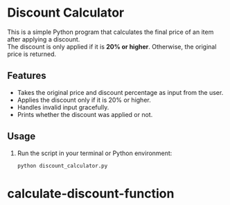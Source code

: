 # Discount Calculator

This is a simple Python program that calculates the final price of an item after applying a discount.  
The discount is only applied if it is **20% or higher**. Otherwise, the original price is returned.

## Features
- Takes the original price and discount percentage as input from the user.
- Applies the discount only if it is 20% or higher.
- Handles invalid input gracefully.
- Prints whether the discount was applied or not.

## Usage
1. Run the script in your terminal or Python environment:
   ```bash
   python discount_calculator.py


# calculate-discount-function


